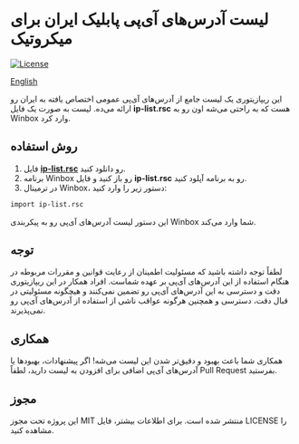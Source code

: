 # لیست آدرس‌های آی‌پی پابلیک ایران برای میکروتیک

[![License](https://img.shields.io/badge/license-MIT-blue.svg)](https://github.com/yourusername/yourrepository/blob/main/LICENSE)

[English](https://github.com/JavaddZiyaei/Iran-IPList-Mikrotik/blob/main/README.en.md)

این ریپازیتوری یک لیست جامع از آدرس‌های آی‌پی عمومی اختصاص یافته به ایران رو ارائه می‌ده. لیست به صورت یک فایل **ip-list.rsc** هست که به راحتی می‌شه اون رو به Winbox وارد کرد.

## روش استفاده

1. فایل [**ip-list.rsc**](https://github.com/JavaddZiyaei/Iran-IPList-Mikrotik/blob/main/Iran%20IP%20Address%20List%20Update%2013%20Farvardin%201404.rsc) رو دانلود کنید.
2. برنامه Winbox رو باز کنید و فایل **ip-list.rsc** رو به برنامه آپلود کنید.
3. در ترمینال Winbox، دستور زیر را وارد کنید:

```bash
import ip-list.rsc
```
این دستور لیست آدرس‌های آی‌پی رو به پیکربندی Winbox شما وارد می‌کند.

## توجه
لطفاً توجه داشته باشید که مسئولیت اطمینان از رعایت قوانین و مقررات مربوطه در هنگام استفاده از این آدرس‌های آی‌پی بر عهده شماست. افراد همکار در این ریپازیتوری دقت و دسترسی به این آدرس‌های آی‌پی رو تضمین نمی‌کنند و هیچگونه مسئولیتی در قبال دقت، دسترسی و همچنین هرگونه عواقب ناشی از استفاده از آدرس‌های آی‌پی رو نمی‌پذیرند.

## همکاری
همکاری شما باعث بهبود و دقیق‌تر شدن این لیست می‌شه! اگر پیشنهادات، بهبودها یا آدرس‌های آی‌پی اضافی برای افزودن به لیست دارید، لطفاً Pull Request بفرستید.

## مجوز
این پروژه تحت مجوز MIT منتشر شده است. برای اطلاعات بیشتر، فایل LICENSE را مشاهده کنید.


